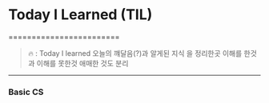 # Today I Learned (TIL)
========================
>🔥  :  Today I learned 
>오늘의 꺠달음(?)과 알게된 지식 을 정리한곳
>이해를 한것과 이해를 못한것 애매한 것도 분리

<hr/>

### Basic CS

